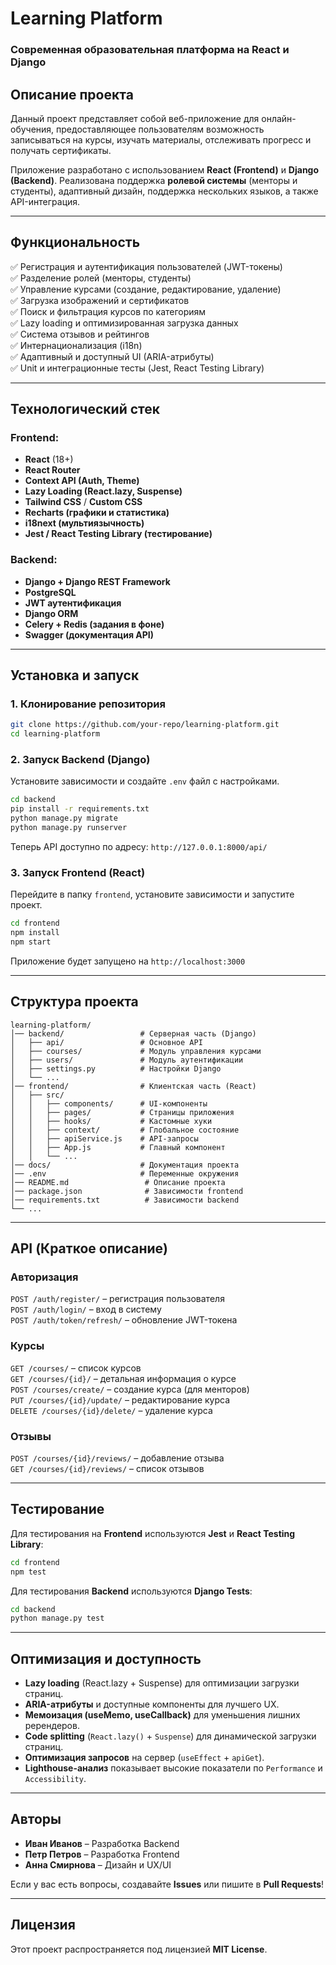 # **Learning Platform**  
### **Современная образовательная платформа на React и Django**  

## **Описание проекта**  
Данный проект представляет собой веб-приложение для онлайн-обучения, предоставляющее пользователям возможность записываться на курсы, изучать материалы, отслеживать прогресс и получать сертификаты.  

Приложение разработано с использованием **React (Frontend)** и **Django (Backend)**. Реализована поддержка **ролевой системы** (менторы и студенты), адаптивный дизайн, поддержка нескольких языков, а также API-интеграция.  

---

## **Функциональность**
✅ Регистрация и аутентификация пользователей (JWT-токены)  
✅ Разделение ролей (менторы, студенты)  
✅ Управление курсами (создание, редактирование, удаление)  
✅ Загрузка изображений и сертификатов  
✅ Поиск и фильтрация курсов по категориям  
✅ Lazy loading и оптимизированная загрузка данных  
✅ Система отзывов и рейтингов  
✅ Интернационализация (i18n)  
✅ Адаптивный и доступный UI (ARIA-атрибуты)  
✅ Unit и интеграционные тесты (Jest, React Testing Library)  

---

## **Технологический стек**
### **Frontend:**
- **React** (18+)  
- **React Router**  
- **Context API (Auth, Theme)**  
- **Lazy Loading (React.lazy, Suspense)**  
- **Tailwind CSS** / **Custom CSS**  
- **Recharts (графики и статистика)**  
- **i18next (мультиязычность)**  
- **Jest / React Testing Library (тестирование)**  

### **Backend:**
- **Django + Django REST Framework**  
- **PostgreSQL**  
- **JWT аутентификация**  
- **Django ORM**  
- **Celery + Redis (задания в фоне)**  
- **Swagger (документация API)**  

---

## **Установка и запуск**
### **1. Клонирование репозитория**
```bash
git clone https://github.com/your-repo/learning-platform.git
cd learning-platform
```

### **2. Запуск Backend (Django)**
Установите зависимости и создайте `.env` файл с настройками.  
```bash
cd backend
pip install -r requirements.txt
python manage.py migrate
python manage.py runserver
```
Теперь API доступно по адресу: `http://127.0.0.1:8000/api/`

### **3. Запуск Frontend (React)**
Перейдите в папку `frontend`, установите зависимости и запустите проект.
```bash
cd frontend
npm install
npm start
```
Приложение будет запущено на `http://localhost:3000`

---

## **Структура проекта**
```
learning-platform/
│── backend/                 # Серверная часть (Django)
│   ├── api/                 # Основное API
│   ├── courses/             # Модуль управления курсами
│   ├── users/               # Модуль аутентификации
│   ├── settings.py          # Настройки Django
│   └── ...
│── frontend/                # Клиентская часть (React)
│   ├── src/
│   │   ├── components/      # UI-компоненты
│   │   ├── pages/           # Страницы приложения
│   │   ├── hooks/           # Кастомные хуки
│   │   ├── context/         # Глобальное состояние
│   │   ├── apiService.js    # API-запросы
│   │   ├── App.js           # Главный компонент
│   │   └── ...
│── docs/                    # Документация проекта
│── .env                     # Переменные окружения
│── README.md                 # Описание проекта
│── package.json              # Зависимости frontend
│── requirements.txt          # Зависимости backend
└── ...
```

---

## **API (Краткое описание)**
### **Авторизация**
`POST /auth/register/` – регистрация пользователя  
`POST /auth/login/` – вход в систему  
`POST /auth/token/refresh/` – обновление JWT-токена  

### **Курсы**
`GET /courses/` – список курсов  
`GET /courses/{id}/` – детальная информация о курсе  
`POST /courses/create/` – создание курса (для менторов)  
`PUT /courses/{id}/update/` – редактирование курса  
`DELETE /courses/{id}/delete/` – удаление курса  

### **Отзывы**
`POST /courses/{id}/reviews/` – добавление отзыва  
`GET /courses/{id}/reviews/` – список отзывов  

---

## **Тестирование**
Для тестирования на **Frontend** используются **Jest** и **React Testing Library**:
```bash
cd frontend
npm test
```
Для тестирования **Backend** используются **Django Tests**:
```bash
cd backend
python manage.py test
```

---

## **Оптимизация и доступность**
- **Lazy loading** (React.lazy + Suspense) для оптимизации загрузки страниц.
- **ARIA-атрибуты** и доступные компоненты для лучшего UX.
- **Мемоизация (useMemo, useCallback)** для уменьшения лишних ререндеров.
- **Code splitting** (`React.lazy()` + `Suspense`) для динамической загрузки страниц.
- **Оптимизация запросов** на сервер (`useEffect` + `apiGet`).
- **Lighthouse-анализ** показывает высокие показатели по `Performance` и `Accessibility`.

---

## **Авторы**
- **Иван Иванов** – Разработка Backend  
- **Петр Петров** – Разработка Frontend  
- **Анна Смирнова** – Дизайн и UX/UI  

Если у вас есть вопросы, создавайте **Issues** или пишите в **Pull Requests**!  

---

## **Лицензия**
Этот проект распространяется под лицензией **MIT License**.
